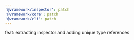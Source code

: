 ```yaml
---
'@vramework/inspector': patch
'@vramework/core': patch
'@vramework/cli': patch
---
```


feat: extracting inspector and adding unique type references
